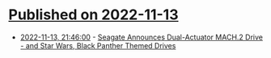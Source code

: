 # [Published on 2022-11-13](index.md)

* [2022-11-13, 21:46:00](https://hardware.slashdot.org/story/22/11/13/2129253/seagate-announces-dual-actuator-mach2-drive---and-star-wars-black-panther-themed-drives?utm_source=rss1.0mainlinkanon&utm_medium=feed) - [Seagate Announces Dual-Actuator MACH.2 Drive - and Star Wars, Black Panther Themed Drives](https://hardware.slashdot.org/story/22/11/13/2129253/seagate-announces-dual-actuator-mach2-drive---and-star-wars-black-panther-themed-drives?utm_source=rss1.0mainlinkanon&utm_medium=feed)
